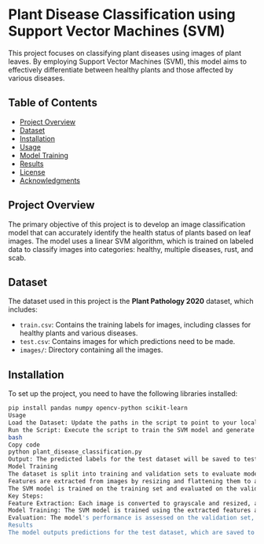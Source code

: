 # Plant Disease Classification using Support Vector Machines (SVM)

This project focuses on classifying plant diseases using images of plant leaves. By employing Support Vector Machines (SVM), this model aims to effectively differentiate between healthy plants and those affected by various diseases.

## Table of Contents

- [Project Overview](#project-overview)
- [Dataset](#dataset)
- [Installation](#installation)
- [Usage](#usage)
- [Model Training](#model-training)
- [Results](#results)
- [License](#license)
- [Acknowledgments](#acknowledgments)

## Project Overview

The primary objective of this project is to develop an image classification model that can accurately identify the health status of plants based on leaf images. The model uses a linear SVM algorithm, which is trained on labeled data to classify images into categories: healthy, multiple diseases, rust, and scab.

## Dataset

The dataset used in this project is the **Plant Pathology 2020** dataset, which includes:
- `train.csv`: Contains the training labels for images, including classes for healthy plants and various diseases.
- `test.csv`: Contains images for which predictions need to be made.
- `images/`: Directory containing all the images.

## Installation

To set up the project, you need to have the following libraries installed:

```bash
pip install pandas numpy opencv-python scikit-learn
Usage
Load the Dataset: Update the paths in the script to point to your local dataset.
Run the Script: Execute the script to train the SVM model and generate predictions for the test dataset.
bash
Copy code
python plant_disease_classification.py
Output: The predicted labels for the test dataset will be saved to test_with_predictions.csv.
Model Training
The dataset is split into training and validation sets to evaluate model performance.
Features are extracted from images by resizing and flattening them to a uniform size (128x128 pixels).
The SVM model is trained on the training set and evaluated on the validation set, providing metrics such as accuracy, precision, recall, and F1-score.
Key Steps:
Feature Extraction: Each image is converted to grayscale and resized, and the features are flattened for input into the model.
Model Training: The SVM model is trained using the extracted features and their corresponding labels from the training data.
Evaluation: The model's performance is assessed on the validation set, generating a classification report and accuracy score.
Results
The model outputs predictions for the test dataset, which are saved to a CSV file for further analysis. Detailed classification reports can also be generated to assess model performance, including metrics such as precision, recall, and F1-score.
